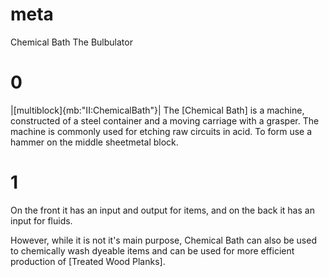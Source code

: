 # meta
Chemical Bath
The Bulbulator

# 0
|[multiblock]{mb:"II:ChemicalBath"}|
The [Chemical Bath] is a machine, constructed of a steel container and a moving carriage with a grasper. 
The machine is commonly used for etching raw circuits in acid. To form use a hammer on the middle sheetmetal block.

# 1
On the front it has an input and output for items, and on the back it has an input for fluids.

However, while it is not it's main purpose, Chemical Bath can also be used to chemically wash dyeable items
and can be used for more efficient production of [Treated Wood Planks].